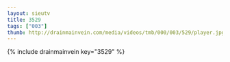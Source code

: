 ```yaml
--- 
layout: sieutv
title: 3529
tags: ["003"]
thumb: http://drainmainvein.com/media/videos/tmb/000/003/529/player.jpg
---
```

{% include drainmainvein key="3529" %} 
